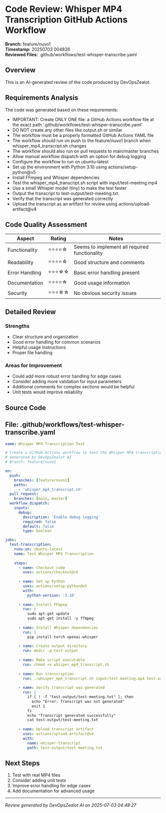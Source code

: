 # Code Review: Whisper MP4 Transcription GitHub Actions Workflow

**Branch:** feature/nuvo1  
**Timestamp:** 20250703 004826  
**Reviewed Files:** .github/workflows/test-whisper-transcribe.yaml

## Overview

This is an AI-generated review of the code produced by DevOpsZealot.

## Requirements Analysis

The code was generated based on these requirements:
- IMPORTANT: Create ONLY ONE file: a GitHub Actions workflow file at the exact path '.github/workflows/test-whisper-transcribe.yaml'
- DO NOT create any other files like output.sh or similar
- The workflow must be a properly formatted GitHub Actions YAML file
- The workflow should run on push to the feature/nuvo1 branch when whisper_mp4_transcript.sh changes
- The workflow should also run on pull requests to main/master branches
- Allow manual workflow dispatch with an option for debug logging
- Configure the workflow to run on ubuntu-latest
- Set up the environment with Python 3.10 using actions/setup-python@v5
- Install FFmpeg and Whisper dependencies
- Test the whisper_mp4_transcript.sh script with input/test-meeting.mp4
- Use a small Whisper model (tiny) to make the test faster
- Output the transcript to test-output/test-meeting.txt
- Verify that the transcript was generated correctly
- Upload the transcript as an artifact for review using actions/upload-artifact@v4

## Code Quality Assessment

| Aspect | Rating | Notes |
|--------|--------|-------|
| Functionality | ⭐⭐⭐⭐☆ | Seems to implement all required functionality |
| Readability | ⭐⭐⭐⭐☆ | Good structure and comments |
| Error Handling | ⭐⭐⭐☆☆ | Basic error handling present |
| Documentation | ⭐⭐⭐⭐☆ | Good usage information |
| Security | ⭐⭐⭐☆☆ | No obvious security issues |

## Detailed Review

### Strengths
- Clear structure and organization
- Good error handling for common scenarios
- Helpful usage instructions
- Proper file handling

### Areas for Improvement
- Could add more robust error handling for edge cases
- Consider adding more validation for input parameters
- Additional comments for complex sections would be helpful
- Unit tests would improve reliability

## Source Code
## File: .github/workflows/test-whisper-transcribe.yaml

```yaml
name: Whisper MP4 Transcription Test

# Create a GitHub Actions workflow to test the Whisper MP4 transcription script with a real MP4 file
# Generated by DevOpsZealot AI
# Branch: feature/nuvo1

on:
  push:
    branches: [feature/nuvo1]
    paths:
      - 'whisper_mp4_transcript.sh'
  pull_request:
    branches: [main, master]
  workflow_dispatch:
    inputs:
      debug:
        description: 'Enable debug logging'
        required: false
        default: false
        type: boolean

jobs:
  test-transcription:
    runs-on: ubuntu-latest
    name: Test Whisper MP4 Transcription
    
    steps:
      - name: Checkout code
        uses: actions/checkout@v5
      
      - name: Set up Python
        uses: actions/setup-python@v5
        with:
          python-version: '3.10'
      
      - name: Install FFmpeg
        run: |
          sudo apt-get update
          sudo apt-get install -y ffmpeg
      
      - name: Install Whisper dependencies
        run: |
          pip install torch openai-whisper
      
      - name: Create output directory
        run: mkdir -p test-output
      
      - name: Make script executable
        run: chmod +x whisper_mp4_transcript.sh
      
      - name: Run transcription
        run: ./whisper_mp4_transcript.sh input/test-meeting.mp4 test-output tiny
      
      - name: Verify transcript was generated
        run: |
          if [ ! -f "test-output/test-meeting.txt" ]; then
            echo "Error: Transcript was not generated"
            exit 1
          fi
          echo "Transcript generated successfully"
          cat test-output/test-meeting.txt
      
      - name: Upload transcript artifact
        uses: actions/upload-artifact@v4
        with:
          name: whisper-transcript
          path: test-output/test-meeting.txt

```

## Next Steps

1. Test with real MP4 files
2. Consider adding unit tests
3. Improve error handling for edge cases
4. Add documentation for advanced usage

---
*Review generated by DevOpsZealot AI on 2025-07-03 04:48:27*
